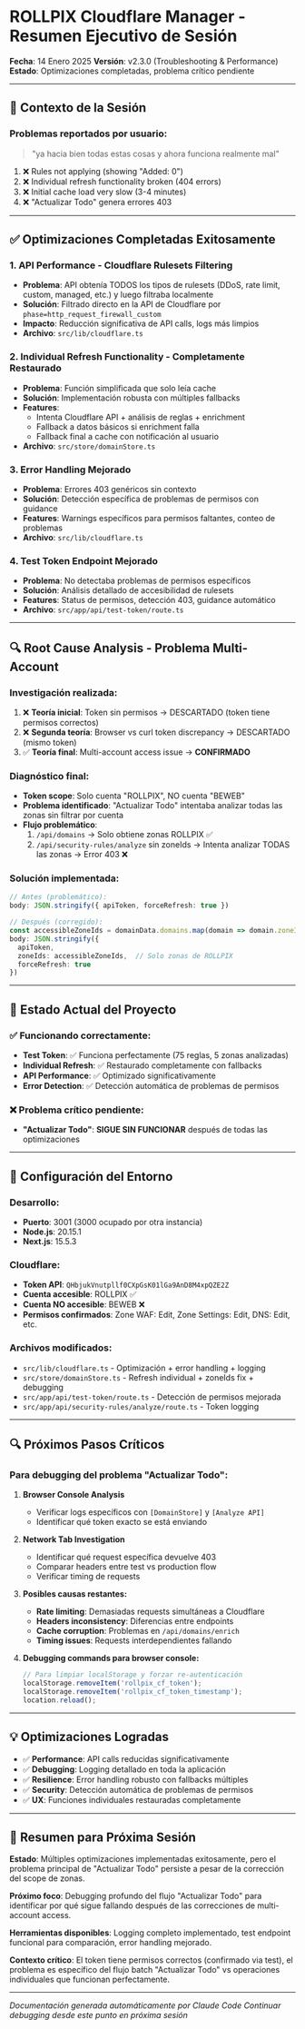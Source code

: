 # ROLLPIX Cloudflare Manager - Resumen Ejecutivo de Sesión
**Fecha**: 14 Enero 2025
**Versión**: v2.3.0 (Troubleshooting & Performance)
**Estado**: Optimizaciones completadas, problema crítico pendiente

---

## 🎯 **Contexto de la Sesión**

### **Problemas reportados por usuario:**
> "ya hacia bien todas estas cosas y ahora funciona realmente mal"

1. ❌ Rules not applying (showing "Added: 0")
2. ❌ Individual refresh functionality broken (404 errors)
3. ❌ Initial cache load very slow (3-4 minutes)
4. ❌ "Actualizar Todo" genera errores 403

---

## ✅ **Optimizaciones Completadas Exitosamente**

### **1. API Performance - Cloudflare Rulesets Filtering**
- **Problema**: API obtenía TODOS los tipos de rulesets (DDoS, rate limit, custom, managed, etc.) y luego filtraba localmente
- **Solución**: Filtrado directo en la API de Cloudflare por `phase=http_request_firewall_custom`
- **Impacto**: Reducción significativa de API calls, logs más limpios
- **Archivo**: `src/lib/cloudflare.ts`

### **2. Individual Refresh Functionality - Completamente Restaurado**
- **Problema**: Función simplificada que solo leía cache
- **Solución**: Implementación robusta con múltiples fallbacks
- **Features**:
  - Intenta Cloudflare API + análisis de reglas + enrichment
  - Fallback a datos básicos si enrichment falla
  - Fallback final a cache con notificación al usuario
- **Archivo**: `src/store/domainStore.ts`

### **3. Error Handling Mejorado**
- **Problema**: Errores 403 genéricos sin contexto
- **Solución**: Detección específica de problemas de permisos con guidance
- **Features**: Warnings específicos para permisos faltantes, conteo de problemas
- **Archivo**: `src/lib/cloudflare.ts`

### **4. Test Token Endpoint Mejorado**
- **Problema**: No detectaba problemas de permisos específicos
- **Solución**: Análisis detallado de accesibilidad de rulesets
- **Features**: Status de permisos, detección 403, guidance automático
- **Archivo**: `src/app/api/test-token/route.ts`

---

## 🔍 **Root Cause Analysis - Problema Multi-Account**

### **Investigación realizada:**
1. ❌ **Teoría inicial**: Token sin permisos → DESCARTADO (token tiene permisos correctos)
2. ❌ **Segunda teoría**: Browser vs curl token discrepancy → DESCARTADO (mismo token)
3. ✅ **Teoría final**: Multi-account access issue → **CONFIRMADO**

### **Diagnóstico final:**
- **Token scope**: Solo cuenta "ROLLPIX", NO cuenta "BEWEB"
- **Problema identificado**: "Actualizar Todo" intentaba analizar todas las zonas sin filtrar por cuenta
- **Flujo problemático**:
  1. `/api/domains` → Solo obtiene zonas ROLLPIX ✅
  2. `/api/security-rules/analyze` sin zoneIds → Intenta analizar TODAS las zonas → Error 403 ❌

### **Solución implementada:**
```typescript
// Antes (problemático):
body: JSON.stringify({ apiToken, forceRefresh: true })

// Después (corregido):
const accessibleZoneIds = domainData.domains.map(domain => domain.zoneId);
body: JSON.stringify({
  apiToken,
  zoneIds: accessibleZoneIds,  // Solo zonas de ROLLPIX
  forceRefresh: true
})
```

---

## 🚨 **Estado Actual del Proyecto**

### ✅ **Funcionando correctamente:**
- **Test Token**: ✅ Funciona perfectamente (75 reglas, 5 zonas analizadas)
- **Individual Refresh**: ✅ Restaurado completamente con fallbacks
- **API Performance**: ✅ Optimizado significativamente
- **Error Detection**: ✅ Detección automática de problemas de permisos

### ❌ **Problema crítico pendiente:**
- **"Actualizar Todo"**: **SIGUE SIN FUNCIONAR** después de todas las optimizaciones

---

## 🔧 **Configuración del Entorno**

### **Desarrollo:**
- **Puerto**: 3001 (3000 ocupado por otra instancia)
- **Node.js**: 20.15.1
- **Next.js**: 15.5.3

### **Cloudflare:**
- **Token API**: `QHbjukVnutpllf0CXpGsK01lGa9AnD8M4xpQZE2Z`
- **Cuenta accesible**: ROLLPIX ✅
- **Cuenta NO accesible**: BEWEB ❌
- **Permisos confirmados**: Zone WAF: Edit, Zone Settings: Edit, DNS: Edit, etc.

### **Archivos modificados:**
- `src/lib/cloudflare.ts` - Optimización + error handling + logging
- `src/store/domainStore.ts` - Refresh individual + zoneIds fix + debugging
- `src/app/api/test-token/route.ts` - Detección de permisos mejorada
- `src/app/api/security-rules/analyze/route.ts` - Token logging

---

## 🔍 **Próximos Pasos Críticos**

### **Para debugging del problema "Actualizar Todo":**

1. **Browser Console Analysis**
   - Verificar logs específicos con `[DomainStore]` y `[Analyze API]`
   - Identificar qué token exacto se está enviando

2. **Network Tab Investigation**
   - Identificar qué request específica devuelve 403
   - Comparar headers entre test vs production flow
   - Verificar timing de requests

3. **Posibles causas restantes:**
   - **Rate limiting**: Demasiadas requests simultáneas a Cloudflare
   - **Headers inconsistency**: Diferencias entre endpoints
   - **Cache corruption**: Problemas en `/api/domains/enrich`
   - **Timing issues**: Requests interdependientes fallando

4. **Debugging commands para browser console:**
   ```javascript
   // Para limpiar localStorage y forzar re-autenticación
   localStorage.removeItem('rollpix_cf_token');
   localStorage.removeItem('rollpix_cf_token_timestamp');
   location.reload();
   ```

---

## 💡 **Optimizaciones Logradas**

- ✅ **Performance**: API calls reducidas significativamente
- ✅ **Debugging**: Logging detallado en toda la aplicación
- ✅ **Resilience**: Error handling robusto con fallbacks múltiples
- ✅ **Security**: Detección automática de problemas de permisos
- ✅ **UX**: Funciones individuales restauradas completamente

---

## 🎯 **Resumen para Próxima Sesión**

**Estado**: Múltiples optimizaciones implementadas exitosamente, pero el problema principal de "Actualizar Todo" persiste a pesar de la corrección del scope de zonas.

**Próximo foco**: Debugging profundo del flujo "Actualizar Todo" para identificar por qué sigue fallando después de las correcciones de multi-account access.

**Herramientas disponibles**: Logging completo implementado, test endpoint funcional para comparación, error handling mejorado.

**Contexto crítico**: El token tiene permisos correctos (confirmado via test), el problema es específico del flujo batch "Actualizar Todo" vs operaciones individuales que funcionan perfectamente.

---

*Documentación generada automáticamente por Claude Code*
*Continuar debugging desde este punto en próxima sesión*